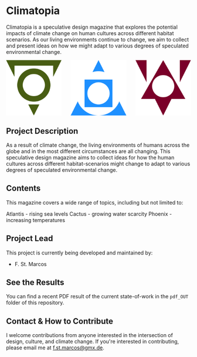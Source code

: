 # Climatopia

Climatopia is a speculative design magazine that explores the potential impacts of climate change on human cultures across different habitat scenarios. As our living environments continue to change, we aim to collect and present ideas on how we might adapt to various degrees of speculated environmental change.

<div style="display: flex; justify-content: space-between;">
    <img src="svgs/cactus.svg" alt="Cactus" style="width: 30%;">
    <img src="svgs/atlantis.svg" alt="Atlantis" style="width: 30%;">
    <img src="svgs/phoenix.svg" alt="Phoenix" style="width: 30%;">
</div>



## Project Description

As a result of climate change, the living environments of humans across the globe and in the most different circumstances are all changing. This speculative design magazine aims to collect ideas for how the human cultures across different habitat-scenarios might change to adapt to various degrees of speculated environmental change.

## Contents

This magazine covers a wide range of topics, including but not limited to:

Atlantis - rising sea levels
Cactus - growing water scarcity
Phoenix - increasing temperatures

## Project Lead

This project is currently being developed and maintained by:

- F. St. Marcos

## See the Results

You can find a recent PDF result of the current state-of-work in the `pdf_OUT` folder of this repository.

## Contact & How to Contribute

I welcome contributions from anyone interested in the intersection of design, culture, and climate change. If you're interested in contributing, please email me at f.st.marcos@gmx.de.